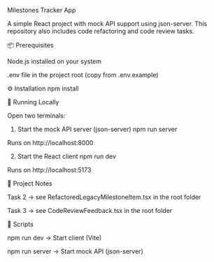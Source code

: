 Milestones Tracker App

A simple React project with mock API support using json-server. This repository also includes code refactoring and code review tasks.

📦 Prerequisites

Node.js
 installed on your system

.env file in the project root (copy from .env.example)

⚙️ Installation
npm install

🚀 Running Locally

Open two terminals:

1. Start the mock API server (json-server)
npm run server


Runs on http://localhost:8000

2. Start the React client
npm run dev


Runs on http://localhost:5173

📝 Project Notes

Task 2 → see RefactoredLegacyMilestoneItem.tsx
 in the root folder

Task 3 → see CodeReviewFeedback.tsx
 in the root folder

📖 Scripts

npm run dev → Start client (Vite)

npm run server → Start mock API (json-server)